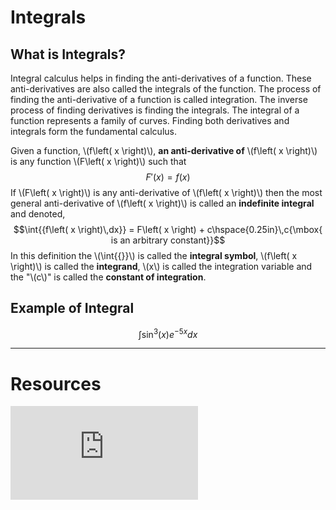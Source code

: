 # Integrals

## What is Integrals?

Integral calculus helps in finding the anti-derivatives of a function. These anti-derivatives are also called the integrals of the function. The process of finding the anti-derivative of a function is called integration. The inverse process of finding derivatives is finding the integrals. The integral of a function represents a family of curves. Finding both derivatives and integrals form the fundamental calculus.

Given a function, \\(f\left( x \right)\\), **an anti-derivative of** \\(f\left( x \right)\\) is any function \\(F\left( x \right)\\) such that
$$F'\left( x \right) = f\left( x \right)$$
If \\(F\left( x \right)\\) is any anti-derivative of \\(f\left( x \right)\\) then the most general anti-derivative of \\(f\left( x \right)\\) is called an **indefinite integral** and denoted,
$$\int{{f\left( x \right)\,dx}} = F\left( x \right) + c\hspace{0.25in}\,c{\mbox{ is an arbitrary constant}}$$
In this definition the \\(\int{{}}\\) is called the **integral symbol**, \\(f\left( x \right)\\) is called the **integrand**, \\(x\\) is called the integration variable and the "\\(c\\)" is called the **constant of integration**.

## Example of Integral

$$
\int \sin^3(x) e^{-5x} dx
$$

---

# Resources

<div class="videoWrapper">
<iframe src="https://www.youtube-nocookie.com/embed/5yfh5cf4-0w?controls=0" title="YouTube video player" frameborder="0" allow="accelerometer; autoplay; clipboard-write; encrypted-media; gyroscope; picture-in-picture" allowfullscreen></iframe>
</div>